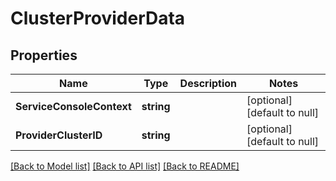 # ClusterProviderData

## Properties
Name | Type | Description | Notes
------------ | ------------- | ------------- | -------------
**ServiceConsoleContext** | **string** |  | [optional] [default to null]
**ProviderClusterID** | **string** |  | [optional] [default to null]

[[Back to Model list]](../README.md#documentation-for-models) [[Back to API list]](../README.md#documentation-for-api-endpoints) [[Back to README]](../README.md)

